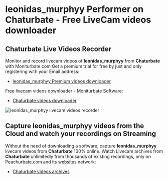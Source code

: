 # leonidas_murphyy Performer on Chaturbate - Free LiveCam videos downloader

## Chaturbate Live Videos Recorder

Monitor and record livecam videos of **leonidas_murphyy** from **Chaturbate** with Moniturbate.com
Get a premium trial for free by just and only registering with your Email address:
* [leonidas_murphyy Premium videos downloader](https://moniturbate.com/request-demo-licence-key.html)

Free livecam videos downloader - Moniturbate Software:
* [Chaturbate videos downloader](https://moniturbate.com/moniturbate-download-software.html)

![leonidas_murphyy livecam videos recorder](https://peachurnet.com/templates/moniturbate-software.png)


## Capture leonidas_murphyy videos from the Cloud and watch your recordings on Streaming

Without the need of downloading a software, capture **leonidas_murphyy** livecam videos from **Chaturbate** 100% online.
Watch Livecam archives from **Chaturbate** unlimitedly from thousands of existing recordings, only on Peachurbate.com and its websites network:
* [Chaturbate videos archives](https://peachurnet.com/)